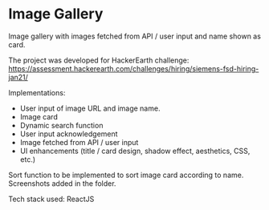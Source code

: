 # Image Gallery
 
 Image gallery with images fetched from API / user input and name shown as card.
 
 The project was developed for HackerEarth challenge: https://assessment.hackerearth.com/challenges/hiring/siemens-fsd-hiring-jan21/
 
Implementations:

 - User input of image URL and image name.
 - Image card
 - Dynamic search function
 - User input acknowledgement
 - Image fetched from API / user input
 - UI enhancements (title / card design, shadow effect, aesthetics, CSS, etc.)
 
 Sort function to be implemented to sort image card according to name.
 Screenshots added in the folder.
 
 Tech stack used: ReactJS
